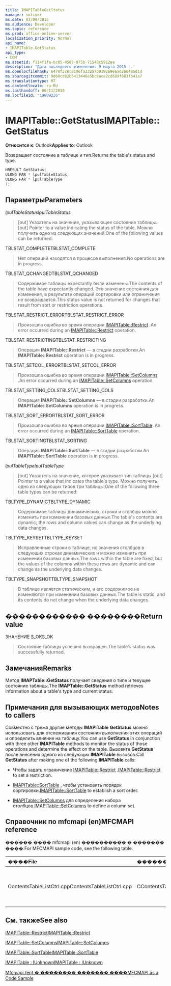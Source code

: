 ```yaml
---
title: IMAPITableGetStatus
manager: soliver
ms.date: 03/09/2015
ms.audience: Developer
ms.topic: reference
ms.prod: office-online-server
localization_priority: Normal
api_name:
- IMAPITable.GetStatus
api_type:
- COM
ms.assetid: f114f1fa-bc05-4587-875b-71548c5912ea
description: 'Дата последнего изменения: 9 марта 2015 г.'
ms.openlocfilehash: 6478f2c6c8196fa332a7b019269e6a6266485d1d
ms.sourcegitcommit: 9d60cd82b5413446e5bc8ace2cd689f683fb41a7
ms.translationtype: MT
ms.contentlocale: ru-RU
ms.lasthandoff: 06/11/2018
ms.locfileid: "19809226"
---
```

# <a name="imapitablegetstatus"></a><span data-ttu-id="370f1-103">IMAPITable::GetStatus</span><span class="sxs-lookup"><span data-stu-id="370f1-103">IMAPITable::GetStatus</span></span>

  
  
<span data-ttu-id="370f1-104">**Относится к**: Outlook</span><span class="sxs-lookup"><span data-stu-id="370f1-104">**Applies to**: Outlook</span></span> 
  
<span data-ttu-id="370f1-105">Возвращает состояние в таблице и тип.</span><span class="sxs-lookup"><span data-stu-id="370f1-105">Returns the table's status and type.</span></span>
  
```cpp
HRESULT GetStatus(
ULONG FAR * lpulTableStatus,
ULONG FAR * lpulTableType
);
```

## <a name="parameters"></a><span data-ttu-id="370f1-106">Параметры</span><span class="sxs-lookup"><span data-stu-id="370f1-106">Parameters</span></span>

 <span data-ttu-id="370f1-107">_lpulTableStatus_</span><span class="sxs-lookup"><span data-stu-id="370f1-107">_lpulTableStatus_</span></span>
  
> <span data-ttu-id="370f1-108">[out] Указатель на значение, указывающее состояние таблицы.</span><span class="sxs-lookup"><span data-stu-id="370f1-108">[out] Pointer to a value indicating the status of the table.</span></span> <span data-ttu-id="370f1-109">Можно получить одно из следующих значений:</span><span class="sxs-lookup"><span data-stu-id="370f1-109">One of the following values can be returned:</span></span>
    
<span data-ttu-id="370f1-110">TBLSTAT_COMPLETE</span><span class="sxs-lookup"><span data-stu-id="370f1-110">TBLSTAT_COMPLETE</span></span> 
  
> <span data-ttu-id="370f1-111">Нет операций находятся в процессе выполнения.</span><span class="sxs-lookup"><span data-stu-id="370f1-111">No operations are in progress.</span></span>
    
<span data-ttu-id="370f1-112">TBLSTAT_QCHANGED</span><span class="sxs-lookup"><span data-stu-id="370f1-112">TBLSTAT_QCHANGED</span></span> 
  
> <span data-ttu-id="370f1-113">Содержимое таблицы expectantly были изменены.</span><span class="sxs-lookup"><span data-stu-id="370f1-113">The contents of the table have expectantly changed.</span></span> <span data-ttu-id="370f1-114">Это значение состояния для изменения, в результате операций сортировки или ограничения не возвращается.</span><span class="sxs-lookup"><span data-stu-id="370f1-114">This status value is not returned for changes that result from sort or restriction operations.</span></span>
    
<span data-ttu-id="370f1-115">TBLSTAT_RESTRICT_ERROR</span><span class="sxs-lookup"><span data-stu-id="370f1-115">TBLSTAT_RESTRICT_ERROR</span></span> 
  
> <span data-ttu-id="370f1-116">Произошла ошибка во время операции [IMAPITable::Restrict](imapitable-restrict.md) .</span><span class="sxs-lookup"><span data-stu-id="370f1-116">An error occurred during an [IMAPITable::Restrict](imapitable-restrict.md) operation.</span></span> 
    
<span data-ttu-id="370f1-117">TBLSTAT_RESTRICTING</span><span class="sxs-lookup"><span data-stu-id="370f1-117">TBLSTAT_RESTRICTING</span></span> 
  
> <span data-ttu-id="370f1-118">Операция **IMAPITable::Restrict** — в стадии разработки.</span><span class="sxs-lookup"><span data-stu-id="370f1-118">An **IMAPITable::Restrict** operation is in progress.</span></span> 
    
<span data-ttu-id="370f1-119">TBLSTAT_SETCOL_ERROR</span><span class="sxs-lookup"><span data-stu-id="370f1-119">TBLSTAT_SETCOL_ERROR</span></span> 
  
> <span data-ttu-id="370f1-120">Произошла ошибка во время операции [IMAPITable::SetColumns](imapitable-setcolumns.md) .</span><span class="sxs-lookup"><span data-stu-id="370f1-120">An error occurred during an [IMAPITable::SetColumns](imapitable-setcolumns.md) operation.</span></span> 
    
<span data-ttu-id="370f1-121">TBLSTAT_SETTING_COLS</span><span class="sxs-lookup"><span data-stu-id="370f1-121">TBLSTAT_SETTING_COLS</span></span> 
  
> <span data-ttu-id="370f1-122">Операция **IMAPITable::SetColumns** — в стадии разработки.</span><span class="sxs-lookup"><span data-stu-id="370f1-122">An **IMAPITable::SetColumns** operation is in progress.</span></span> 
    
<span data-ttu-id="370f1-123">TBLSTAT_SORT_ERROR</span><span class="sxs-lookup"><span data-stu-id="370f1-123">TBLSTAT_SORT_ERROR</span></span> 
  
> <span data-ttu-id="370f1-124">Произошла ошибка во время операции [IMAPITable::SortTable](imapitable-sorttable.md) .</span><span class="sxs-lookup"><span data-stu-id="370f1-124">An error occurred during an [IMAPITable::SortTable](imapitable-sorttable.md) operation.</span></span> 
    
<span data-ttu-id="370f1-125">TBLSTAT_SORTING</span><span class="sxs-lookup"><span data-stu-id="370f1-125">TBLSTAT_SORTING</span></span> 
  
> <span data-ttu-id="370f1-126">Операция **IMAPITable::SortTable** — в стадии разработки.</span><span class="sxs-lookup"><span data-stu-id="370f1-126">An **IMAPITable::SortTable** operation is in progress.</span></span> 
    
 <span data-ttu-id="370f1-127">_lpulTableType_</span><span class="sxs-lookup"><span data-stu-id="370f1-127">_lpulTableType_</span></span>
  
> <span data-ttu-id="370f1-128">[out] Указатель на значение, которое указывает тип таблицы.</span><span class="sxs-lookup"><span data-stu-id="370f1-128">[out] Pointer to a value that indicates the table's type.</span></span> <span data-ttu-id="370f1-129">Можно получить одно из следующих типов три таблицы:</span><span class="sxs-lookup"><span data-stu-id="370f1-129">One of the following three table types can be returned:</span></span>
    
<span data-ttu-id="370f1-130">TBLTYPE_DYNAMIC</span><span class="sxs-lookup"><span data-stu-id="370f1-130">TBLTYPE_DYNAMIC</span></span> 
  
> <span data-ttu-id="370f1-131">Содержимое таблицы динамических; строки и столбцы можно изменить при изменении базовых данных.</span><span class="sxs-lookup"><span data-stu-id="370f1-131">The table's contents are dynamic; the rows and column values can change as the underlying data changes.</span></span>
    
<span data-ttu-id="370f1-132">TBLTYPE_KEYSET</span><span class="sxs-lookup"><span data-stu-id="370f1-132">TBLTYPE_KEYSET</span></span> 
  
> <span data-ttu-id="370f1-133">Исправленные строки в таблице, но значения столбцов в следующих строках динамических и можно изменить при изменении базовых данных.</span><span class="sxs-lookup"><span data-stu-id="370f1-133">The rows within the table are fixed, but the values of the columns within these rows are dynamic and can change as the underlying data changes.</span></span>
    
<span data-ttu-id="370f1-134">TBLTYPE_SNAPSHOT</span><span class="sxs-lookup"><span data-stu-id="370f1-134">TBLTYPE_SNAPSHOT</span></span> 
  
> <span data-ttu-id="370f1-135">В таблице является статическим, и его содержимое не изменяются при изменении базовых данных.</span><span class="sxs-lookup"><span data-stu-id="370f1-135">The table is static, and its contents do not change when the underlying data changes.</span></span>
    
## <a name="return-value"></a><span data-ttu-id="370f1-136">������������ ��������</span><span class="sxs-lookup"><span data-stu-id="370f1-136">Return value</span></span>

<span data-ttu-id="370f1-137">ЗНАЧЕНИЕ S_OK</span><span class="sxs-lookup"><span data-stu-id="370f1-137">S_OK</span></span> 
  
> <span data-ttu-id="370f1-138">Состояние таблицы успешно возвращен.</span><span class="sxs-lookup"><span data-stu-id="370f1-138">The table's status was successfully returned.</span></span>
    
## <a name="remarks"></a><span data-ttu-id="370f1-139">Замечания</span><span class="sxs-lookup"><span data-stu-id="370f1-139">Remarks</span></span>

<span data-ttu-id="370f1-140">Метод **IMAPTable::GetStatus** получает сведения о типе и текущее состояние таблицы.</span><span class="sxs-lookup"><span data-stu-id="370f1-140">The **IMAPTable::GetStatus** method retrieves information about a table's type and current status.</span></span> 
  
## <a name="notes-to-callers"></a><span data-ttu-id="370f1-141">Примечания для вызывающих методов</span><span class="sxs-lookup"><span data-stu-id="370f1-141">Notes to callers</span></span>

<span data-ttu-id="370f1-142">Совместно с тремя другие методы **IMAPITable** **GetStatus** можно использовать для отслеживания состояния выполнения этих операций и определить влияние на таблицу.</span><span class="sxs-lookup"><span data-stu-id="370f1-142">You can use **GetStatus** in conjunction with three other **IMAPITable** methods to monitor the status of those operations and determine the effect on the table.</span></span> <span data-ttu-id="370f1-143">Вызовите **GetStatus** после внесения одного из следующих **IMAPITable** вызовов:</span><span class="sxs-lookup"><span data-stu-id="370f1-143">Call **GetStatus** after making one of the following **IMAPITable** calls:</span></span> 
  
- <span data-ttu-id="370f1-144">Чтобы задать ограничение [IMAPITable::Restrict](imapitable-restrict.md) .</span><span class="sxs-lookup"><span data-stu-id="370f1-144">[IMAPITable::Restrict](imapitable-restrict.md) to set a restriction.</span></span> 
    
- <span data-ttu-id="370f1-145">[IMAPITable::SortTable](imapitable-sorttable.md) , чтобы установить порядок сортировки.</span><span class="sxs-lookup"><span data-stu-id="370f1-145">[IMAPITable::SortTable](imapitable-sorttable.md) to establish a sort order.</span></span> 
    
- <span data-ttu-id="370f1-146">[IMAPITable::SetColumns](imapitable-setcolumns.md) для определения набора столбцов.</span><span class="sxs-lookup"><span data-stu-id="370f1-146">[IMAPITable::SetColumns](imapitable-setcolumns.md) to define a column set.</span></span> 
    
## <a name="mfcmapi-reference"></a><span data-ttu-id="370f1-147">Справочник по mfcmapi (en)</span><span class="sxs-lookup"><span data-stu-id="370f1-147">MFCMAPI reference</span></span>

<span data-ttu-id="370f1-148">������ ���� mfcmapi (en) ���������� � ������� ����.</span><span class="sxs-lookup"><span data-stu-id="370f1-148">For MFCMAPI sample code, see the following table.</span></span>
  
|<span data-ttu-id="370f1-149">**����**</span><span class="sxs-lookup"><span data-stu-id="370f1-149">**File**</span></span>|<span data-ttu-id="370f1-150">**�������**</span><span class="sxs-lookup"><span data-stu-id="370f1-150">**Function**</span></span>|<span data-ttu-id="370f1-151">**�����������**</span><span class="sxs-lookup"><span data-stu-id="370f1-151">**Comment**</span></span>|
|:-----|:-----|:-----|
|<span data-ttu-id="370f1-152">ContentsTableListCtrl.cpp</span><span class="sxs-lookup"><span data-stu-id="370f1-152">ContentsTableListCtrl.cpp</span></span>  <br/> |<span data-ttu-id="370f1-153">CContentsTableListCtrl::GetStatus</span><span class="sxs-lookup"><span data-stu-id="370f1-153">CContentsTableListCtrl::GetStatus</span></span>  <br/> |<span data-ttu-id="370f1-154">Mfcmapi (en) использует метод **IMAPITable::GetStatus** для отчет о состоянии таблицы.</span><span class="sxs-lookup"><span data-stu-id="370f1-154">MFCMAPI uses the **IMAPITable::GetStatus** method to report the status of a table.</span></span>  <br/> |
   
## <a name="see-also"></a><span data-ttu-id="370f1-155">См. также</span><span class="sxs-lookup"><span data-stu-id="370f1-155">See also</span></span>



[<span data-ttu-id="370f1-156">IMAPITable::Restrict</span><span class="sxs-lookup"><span data-stu-id="370f1-156">IMAPITable::Restrict</span></span>](imapitable-restrict.md)
  
[<span data-ttu-id="370f1-157">IMAPITable::SetColumns</span><span class="sxs-lookup"><span data-stu-id="370f1-157">IMAPITable::SetColumns</span></span>](imapitable-setcolumns.md)
  
[<span data-ttu-id="370f1-158">IMAPITable::SortTable</span><span class="sxs-lookup"><span data-stu-id="370f1-158">IMAPITable::SortTable</span></span>](imapitable-sorttable.md)
  
[<span data-ttu-id="370f1-159">IMAPITable : IUnknown</span><span class="sxs-lookup"><span data-stu-id="370f1-159">IMAPITable : IUnknown</span></span>](imapitableiunknown.md)


[<span data-ttu-id="370f1-160">Mfcmapi (en) � �������� ������� ����</span><span class="sxs-lookup"><span data-stu-id="370f1-160">MFCMAPI as a Code Sample</span></span>](mfcmapi-as-a-code-sample.md)

